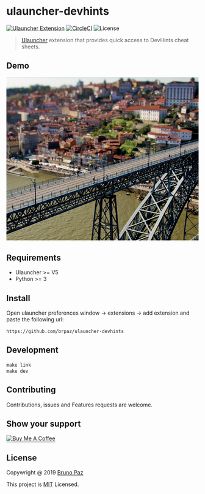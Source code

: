 # ulauncher-devhints

[![Ulauncher Extension](https://img.shields.io/badge/Ulauncher-Extension-green.svg?style=for-the-badge)](https://ext.ulauncher.io/-/github-brpaz-ulauncher-devhints)
[![CircleCI](https://img.shields.io/circleci/build/github/brpaz/ulauncher-devhints.svg?style=for-the-badge)](https://circleci.com/gh/brpaz/ulauncher-devhints)
![License](https://img.shields.io/github/license/brpaz/ulauncher-devhints.svg?style=for-the-badge)

> [Ulauncher](https://ulauncher.io) extension that provides quick access to DevHints cheat sheets.

## Demo

![demo](demo.gif)

## Requirements

- Ulauncher >= V5
- Python >= 3

## Install

Open ulauncher preferences window -> extensions -> add extension and paste the following url:

```
https://github.com/brpaz/ulauncher-devhints
```

 
## Development

```
make link
make dev
```

## Contributing

Contributions, issues and Features requests are welcome.

## Show your support

<a href="https://www.buymeacoffee.com/Z1Bu6asGV" target="_blank"><img src="https://www.buymeacoffee.com/assets/img/custom_images/orange_img.png" alt="Buy Me A Coffee" style="height: 41px !important;width: 174px !important;box-shadow: 0px 3px 2px 0px rgba(190, 190, 190, 0.5) !important;-webkit-box-shadow: 0px 3px 2px 0px rgba(190, 190, 190, 0.5) !important;" ></a>

## License 

Copywright @ 2019 [Bruno Paz](https://github.com/brpaz)

This project is [MIT](LLICENSE) Licensed.
